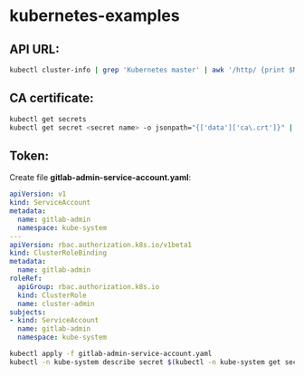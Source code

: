 # kubernetes-examples

## API URL:

```bash
kubectl cluster-info | grep 'Kubernetes master' | awk '/http/ {print $NF}'
```

## CA certificate:

```bash
kubectl get secrets
kubectl get secret <secret name> -o jsonpath="{['data']['ca\.crt']}" | base64 --decode
```

## Token:

Create file __gitlab-admin-service-account.yaml__:

```yaml
apiVersion: v1
kind: ServiceAccount
metadata:
  name: gitlab-admin
  namespace: kube-system
---
apiVersion: rbac.authorization.k8s.io/v1beta1
kind: ClusterRoleBinding
metadata:
  name: gitlab-admin
roleRef:
  apiGroup: rbac.authorization.k8s.io
  kind: ClusterRole
  name: cluster-admin
subjects:
- kind: ServiceAccount
  name: gitlab-admin
  namespace: kube-system
```

```bash
kubectl apply -f gitlab-admin-service-account.yaml
kubectl -n kube-system describe secret $(kubectl -n kube-system get secret | grep gitlab-admin | awk '{print $1}')
```

